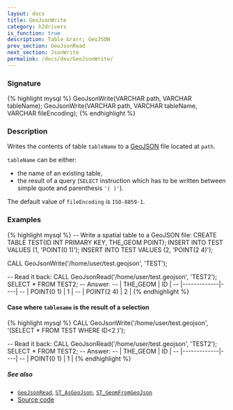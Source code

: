 ```yaml
---
layout: docs
title: GeoJsonWrite
category: h2drivers
is_function: true
description: Table &rarr; GeoJSON
prev_section: GeoJsonRead
next_section: JsonWrite
permalink: /docs/dev/GeoJsonWrite/
---
```


### Signature

{% highlight mysql %}
GeoJsonWrite(VARCHAR path, VARCHAR tableName);
GeoJsonWrite(VARCHAR path, VARCHAR tableName, VARCHAR fileEncoding);
{% endhighlight %}

### Description

Writes the contents of table `tableName` to a [GeoJSON][wiki] file located at
`path`.

`tableName` can be either:

* the name of an existing table,
* the result of a query (`SELECT` instruction which has to be written between simple quote and parenthesis `'( )'`).

The default value of `fileEncoding` is `ISO-8859-1`.

### Examples

{% highlight mysql %}
-- Write a spatial table to a GeoJSON file:
CREATE TABLE TEST(ID INT PRIMARY KEY, THE_GEOM POINT);
INSERT INTO TEST VALUES (1, 'POINT(0 1)');
INSERT INTO TEST VALUES (2, 'POINT(2 4)');

CALL GeoJsonWrite('/home/user/test.geojson', 'TEST');

-- Read it back:
CALL GeoJsonRead('/home/user/test.geojson', 'TEST2');
SELECT * FROM TEST2;
-- Answer:
-- | THE_GEOM    | ID |
-- |-------------|----|
-- | POINT(0 1)  | 1  |
-- | POINT(2 4)  | 2  |
{% endhighlight %}

#### Case where `tablename` is the result of a selection

{% highlight mysql %}
CALL GeoJsonWrite('/home/user/test.geojson', 
                  '(SELECT * FROM TEST WHERE ID<2 )');

-- Read it back:
CALL GeoJsonRead('/home/user/test.geojson', 'TEST2');
SELECT * FROM TEST2;
-- Answer:
-- | THE_GEOM    | ID |
-- |-------------|----|
-- | POINT(0 1)  | 1  |
{% endhighlight %}

##### See also

* [`GeoJsonRead`](../GeoJsonRead), [`ST_AsGeoJson`](../ST_AsGeoJson), [`ST_GeomFromGeoJson`](../ST_GeomFromGeoJson)
* <a href="https://github.com/orbisgis/h2gis/blob/master/h2gis-functions/src/main/java/org/h2gis/functions/io/geojson/GeoJsonWrite.java" target="_blank">Source code</a>

[wiki]: http://en.wikipedia.org/wiki/GeoJSON
